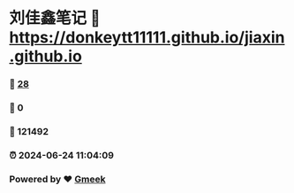 # 刘佳鑫笔记 :link: https://donkeytt11111.github.io/jiaxin.github.io 
### :page_facing_up: [28](https://donkeytt11111.github.io/jiaxin.github.io/tag.html) 
### :speech_balloon: 0 
### :hibiscus: 121492 
### :alarm_clock: 2024-06-24 11:04:09 
### Powered by :heart: [Gmeek](https://github.com/Meekdai/Gmeek)
